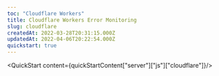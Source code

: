 ```yaml
---
toc: "Cloudflare Workers"
title: Cloudflare Workers Error Monitoring
slug: cloudflare
createdAt: 2022-03-28T20:31:15.000Z
updatedAt: 2022-04-06T20:22:54.000Z
quickstart: true
---
```


<QuickStart content={quickStartContent["server"]["js"]["cloudflare"]}/>
